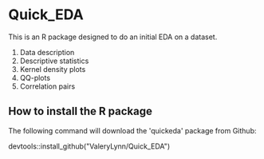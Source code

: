 # Quick_EDA
This is an R package designed to do an initial EDA on a dataset.
1. Data description
1. Descriptive statistics
1. Kernel density plots
1. QQ-plots
1. Correlation pairs

## How to install the R package

The following command will download the 'quickeda' package from Github:

devtools::install_github("ValeryLynn/Quick_EDA")
